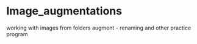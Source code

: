 # Image_augmentations
working with images from folders augment - renaming and other practice program  
